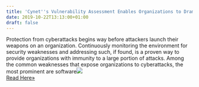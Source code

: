 ```yaml
---
title: 'Cynet''s Vulnerability Assessment Enables Organizations to Dramatically Reduce their Risk Exposure'
date: 2019-10-22T13:13:00+01:00
draft: false
---
```


Protection from cyberattacks begins way before attackers launch their weapons on an organization. Continuously monitoring the environment for security weaknesses and addressing such, if found, is a proven way to provide organizations with immunity to a large portion of attacks. Among the common weaknesses that expose organizations to cyberattacks, the most prominent are software![](http://feeds.feedburner.com/~r/TheHackersNews/~4/iYLf1nUDw5Q)  
[Read Here»](https://thehackernews.com/2019/10/cynet-vulnerability-assessment.html)